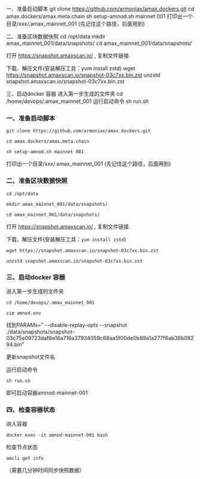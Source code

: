 一、准备启动脚本
git clone https://github.com/armoniax/amax.dockers.git
cd amax.dockers/amax.meta.chain
sh setup-amnod.sh mainnet 001
打印出一个目录/xxx/.amax_mainnet_001 (先记住这个路径，后面用到)

二、准备区块数据快照
cd /opt/data
mkdir amax_mainnet_001/data/snapshots/
cd amax_mainnet_001/data/snapshots/

打开 https://snapshot.amaxscan.io/ , 复制文件链接.

下载、解压文件(安装解压工具：yum install zstd)
wget https://snapshot.amaxscan.io/snapshot-03c7xx.bin.zst
unzstd snapshot.amaxscan.io/snapshot-03c7xx.bin.zst


三、启动docker 容器
进入第一步生成的文件夹
cd /home/devops/.amax_mainnet_001
运行启动命令
sh run.sh


### 一、准备启动脚本 
```git clone https://github.com/armoniax/amax.dockers.git```
  
```cd amax.dockers/amax.meta.chain```
  
```sh setup-amnod.sh mainnet 001```

打印出一个目录/xxx/.amax_mainnet_001 (先记住这个路径，后面用到)


### 二、准备区块数据快照

```cd /opt/data```

```mkdir amax_mainnet_001/data/snapshots/```

```cd amax_mainnet_001/data/snapshots/```


打开 https://snapshot.amaxscan.io/ , 复制文件链接.


下载、解压文件(安装解压工具：```yum install zstd```)

```wget https://snapshot.amaxscan.io/snapshot-03c7xx.bin.zst```

```unzstd snapshot.amaxscan.io/snapshot-03c7xx.bin.zst```



### 三、启动docker 容器

进入第一步生成的文件夹

```cd /home/devops/.amax_mainnet_001```

```vim amnod.env```

找到PARAMs=" --disable-replay-opts  --snapshot ./data/snapshots/snapshot-03c75e09723daf6e18a716a37934059c68aa5f00de0b89a1a277f6ab36b08294.bin"

更新snapshot文件名

运行启动命令

```sh run.sh```

即可启动容器amnod-mainnet-001

### 四、检查容器状态

进入容器

```docker exec -it amnod-mainnet-001 bash```

检查节点状态

```amcli get info```

（需要几分钟时间同步快照数据）


